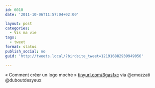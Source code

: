 ```yaml
---
id: 6010
date: '2011-10-06T11:57:04+02:00'

layout: post
categories:
  - Vis ma vie
tags:
  - tweet
format: status
publish_social: no
guid: 'http://tweets.local/?birdsite_tweet=121916882939949056'

---
```


« Comment créer un logo moche » [tinyurl.com/6gasfxc](http://tinyurl.com/6gasfxc) via @cmozzati @duboutdesyeux
